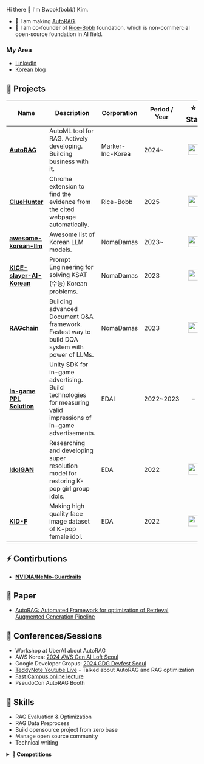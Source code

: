 Hi there 👋 I'm Bwook(bobb) Kim. 

- 🔭 I am making [AutoRAG](https://github.com/Marker-Inc-Korea/AutoRAG).
- 🍚 I am co-founder of [Rice-Bobb](https://github.com/RiceBobb) foundation, which is non-commercial open-source foundation in AI field.

### My Area
- [LinkedIn](https://www.linkedin.com/in/autorag-bwook)
- [Korean blog](https://bobb-ai-brain.vercel.app)

## 💼 Projects

<table>
  <thead>
    <tr>
      <th>Name</th>
      <th>Description</th>
      <th>Corporation</th>
      <th>Period / Year</th>
      <th style="font-size:1.2em; text-align:center;">⭐ Star</th>
    </tr>
  </thead>
  <tbody>
    <tr>
      <td><a href="https://github.com/Marker-Inc-Korea/AutoRAG"><b>AutoRAG</b></a></td>
      <td>AutoML tool for RAG. Actively developing. Building business with it.</td>
      <td>Marker-Inc-Korea</td>
      <td>2024~</td>
      <td align="center" style="font-size:1.5em;">
        <img src="https://img.shields.io/github/stars/Marker-Inc-Korea/AutoRAG?style=for-the-badge&logo=github&label=" height="28"/>
      </td>
    </tr>
    <tr>
      <td><a href="https://github.com/RiceBobb/ClueHunter-Perplexity"><b>ClueHunter</b></a></td>
      <td>Chrome extension to find the evidence from the cited webpage automatically.</td>
      <td>Rice-Bobb</td>
      <td>2025</td>
      <td align="center" style="font-size:1.5em;">
        <img src="https://img.shields.io/github/stars/RiceBobb/ClueHunter-Perplexity?style=for-the-badge&logo=github&label=" height="28"/>
      </td>
    </tr>
    <tr>
      <td><a href="https://github.com/NomaDamas/awesome-korean-llm"><b>awesome-korean-llm</b></a></td>
      <td>Awesome list of Korean LLM models.</td>
      <td>NomaDamas</td>
      <td>2023~</td>
      <td align="center" style="font-size:1.5em;">
        <img src="https://img.shields.io/github/stars/NomaDamas/awesome-korean-llm?style=for-the-badge&logo=github&label=" height="28"/>
      </td>
    </tr>
    <tr>
      <td><a href="https://github.com/NomaDamas/KICE_slayer_AI_Korean"><b>KICE-slayer-AI-Korean</b></a></td>
      <td>Prompt Engineering for solving KSAT (수능) Korean problems.</td>
      <td>NomaDamas</td>
      <td>2023</td>
      <td align="center" style="font-size:1.5em;">
        <img src="https://img.shields.io/github/stars/NomaDamas/KICE_slayer_AI_Korean?style=for-the-badge&logo=github&label=" height="28"/>
      </td>
    </tr>
    <tr>
      <td><a href="https://github.com/NomaDamas/RAGchain"><b>RAGchain</b></a></td>
      <td>Building advanced Document Q&A framework. Fastest way to build DQA system with power of LLMs.</td>
      <td>NomaDamas</td>
      <td>2023</td>
      <td align="center" style="font-size:1.5em;">
        <img src="https://img.shields.io/github/stars/NomaDamas/RAGchain?style=for-the-badge&logo=github&label=" height="28"/>
      </td>
    </tr>
    <tr>
      <td><a href="https://edai.imweb.me/"><b>In-game PPL Solution</b></a></td>
      <td>Unity SDK for in-game advertising. Build technologies for measuring valid impressions of in-game advertisements.</td>
      <td>EDAI</td>
      <td>2022~2023</td>
      <td align="center" style="font-size:1.5em;">-</td>
    </tr>
    <tr>
      <td><a href="https://github.com/PCEO-AI-CLUB/IdolGAN"><b>IdolGAN</b></a></td>
      <td>Researching and developing super resolution model for restoring K-pop girl group idols.</td>
      <td>EDA</td>
      <td>2022</td>
      <td align="center" style="font-size:1.5em;">
        <img src="https://img.shields.io/github/stars/PCEO-AI-CLUB/IdolGAN?style=for-the-badge&logo=github&label=" height="28"/>
      </td>
    </tr>
    <tr>
      <td><a href="https://github.com/PCEO-AI-CLUB/KID-F"><b>KID-F</b></a></td>
      <td>Making high quality face image dataset of K-pop female idol.</td>
      <td>EDA</td>
      <td>2022</td>
      <td align="center" style="font-size:1.5em;">
        <img src="https://img.shields.io/github/stars/PCEO-AI-CLUB/KID-F?style=for-the-badge&logo=github&label=" height="28"/>
      </td>
    </tr>
  </tbody>
</table>



## ⚡ Contirbutions
- **[NVIDIA/NeMo-Guardrails](https://github.com/NVIDIA/NeMo-Guardrails)**

## 📑 Paper
* [AutoRAG: Automated Framework for optimization of Retrieval Augmented Generation Pipeline](https://arxiv.org/abs/2410.20878)

## 🎤 Conferences/Sessions
- Workshop at UberAI about AutoRAG
- AWS Korea: [2024 AWS Gen AI Loft Seoul](https://aws.amazon.com/startups/events/autorag-optimal-rag-pipeline)
- Google Developer Gropus: [2024 GDG Devfest Seoul](https://www.facebook.com/googlefordevskr/posts/12%EC%9B%94-14%EC%9D%BC-%EA%B0%9C%EB%B0%9C%EC%9E%90%EB%93%A4%EC%9D%98-%EC%B6%95%EC%A0%9C-devfest-2024-seoul%EC%9D%B4-%EA%B0%9C%EC%B5%9C-%EB%90%A9%EB%8B%88%EB%8B%A4gdg-seoul%EC%9D%B4-%EC%A3%BC%EC%B5%9C%ED%95%98%EB%8A%94-%EA%B0%9C%EB%B0%9C%EC%9E%90-%EC%BB%A8%ED%8D%BC%EB%9F%B0%EC%8A%A4-devfest-2024/1118098330323786/)
- [TeddyNote Youtube Live](https://www.youtube.com/live/zjUPWtsjdWk?si=EIKwv8Rxa1WWxeGs) - Talked about AutoRAG and RAG optimization
- [Fast Campus online lecture](https://fastcampus.co.kr/data_online_evaluation)
- PseudoCon AutoRAG Booth

## 🤩 Skills

- RAG Evaluation & Optimization
- RAG Data Preprocess
- Build opensource project from zero base
- Manage open source community
- Technical writing


<details>
  <summary><b>🎀 Competitions</b></summary>
  <div markdown="1">
    <h3 id="challenged">Challenged</h3>
    <ul>
    <li><code>Dacon</code>  <strong><a href="https://dacon.io/competitions/official/235863/leaderboard">Job Care Recommendation Algoritm Competition</a></strong> 15/728 <a href="https://github.com/PCEO-AI-CLUB/JobCare--DACON">Code</a></li>
    <li><code>Dacon</code> <strong><a href="https://dacon.io/competitions/official/235949/leaderboard">Han River Water Level Prediction Competition</a></strong> 16/308 </li>
</ul>
</details>
